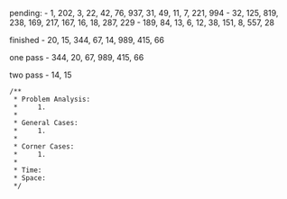 pending:
    - 1, 202, 3, 22, 42, 76, 937, 31, 49, 11, 7, 221, 994
    - 32, 125, 819, 238, 169, 217, 167, 16, 18, 287, 229
    - 189, 84, 13, 6, 12, 38, 151, 8, 557, 28

finished
    - 20, 15, 344, 67, 14, 989, 415, 66

one pass
    - 344, 20, 67, 989, 415, 66

two pass
    - 14, 15

    /**
     * Problem Analysis:
     *     1.
     *
     * General Cases:
     *     1.
     *
     * Corner Cases:
     *     1.
     *
     * Time:
     * Space:
     */
